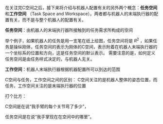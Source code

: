 在关注完C空间之后，接下来将介绍与机器人配置有关的另外两个概念：**任务空间**和**工作空间**
（Task Space and Workspace）。两者都与机器人的末端执行器的配置有关，而不是与整个机器人的配置有关。

**任务空间**：由机器人的末端执行器所接触到的任务需求所构成的空间


举个例子，如果机器人的任务是用一支笔在纸上绘图，任务空间将是 $R^2$ ，如果任务是操纵刚体，任务空间的表示为刚体的C空间，表示附着在机器人末端执行器的一个坐标系的位置和方向，这是任务空间的默认表示。
需要注意的是，如何定义任务空间是由任务样式决定的，与机器人无关。


**工作空间**：机器人末端执行器根据机器配置所可以到达的范围 


C空间与任务，工作空间之间的区别：
C空间关注的是机器人整体的姿态位置，而任务，工作空间关注的是末端执行器的位置

打个比方：

C空间是在说“我手臂的每个关节弯了多少”，

任务空间是在说“我手掌现在在空间中的哪里”。
